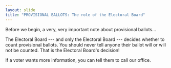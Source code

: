```yaml
---
layout: slide
title: "PROVISIONAL BALLOTS: The role of the Electoral Board"
---
```


Before we begin, a very, very important note about provisional ballots...

The Electoral Board --- and only the Electoral Board --- decides whether to count provisional ballots. You should never tell anyone their ballot will or will not be counted. That is the Electoral Board's decision!

If a voter wants more information, you can tell them to call our office.